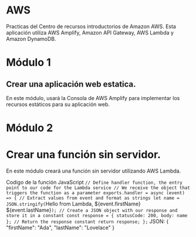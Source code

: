 # AWS

Practicas del Centro de recursos introductorios de Amazon AWS. Esta aplicación utiliza AWS Amplify, Amazon API Gateway, AWS Lambda y Amazon DynamoDB.

# Módulo 1

## Crear una aplicación web estatica.

En este módulo, usará la Consola de AWS Amplify para implementar los recursos estáticos para su aplicación web.

# Módulo 2

# Crear una función sin servidor.

En este módulo creará una función sin servidor utilizando AWS Lambda.

Codigo de la función JavaScript
`// Define handler function, the entry point to our code for the Lambda service // We receive the object that triggers the function as a parameter exports.handler = async (event) => { // Extract values from event and format as strings let name = JSON.stringify(`Hello from Lambda, ${event.firstName} ${event.lastName}`); // Create a JSON object with our response and store it in a constant const response = { statusCode: 200, body: name }; // Return the response constant return response; };`
JSON:
{
"firstName": "Ada",
"lastName": "Lovelace"
}

